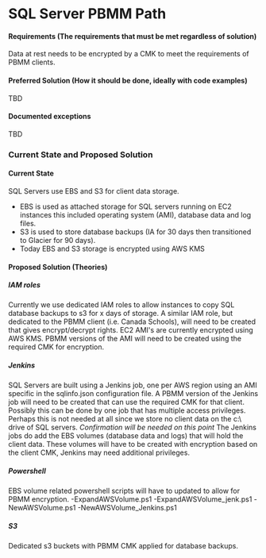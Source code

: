 # SQL Server PBMM Path

#### Requirements (The requirements that must be met regardless of solution)
Data at rest needs to be encrypted by a CMK to meet the requirements of PBMM clients.

#### Preferred Solution (How it should be done, ideally with code examples)
TBD

#### Documented exceptions
TBD

### Current State and Proposed Solution

#### Current State

SQL Servers use EBS and S3 for client data storage. 
- EBS is used as attached storage for SQL servers running on EC2 instances this included operating system (AMI), database data and log files.
- S3 is used to store database backups (IA for 30 days then transitioned to Glacier for 90 days).
- Today EBS and S3 storage is encrypted using AWS KMS

#### Proposed Solution (Theories)

##### IAM roles
Currently we use dedicated IAM roles to allow instances to copy SQL database backups to s3 for x days of storage.
A similar IAM role, but dedicated to the PBMM client (i.e. Canada Schools), will need to be created that gives encrypt/decrypt rights. 
EC2 AMI's are currently encrypted using AWS KMS. PBMM versions of the AMI will need to be created using the required CMK for encryption. 

##### Jenkins
SQL Servers are built using a Jenkins job, one per AWS region using an AMI specific in the sqlinfo.json configuration file.
A PBMM version of the Jenkins job will need to be created that can use the required CMK for that client. Possibly this can be done by one job that has multiple access privileges.  Perhaps this is not needed at all since we store no client data on the c:\ drive of SQL servers. _Confirmation will be needed on this point_
The Jenkins jobs do add the EBS volumes (database data and logs) that will hold the client data. These volumes will have to be created with encryption based on the client CMK, 
Jenkins may need additional privileges.

##### Powershell 
EBS volume related powershell scripts will have to updated to allow for PBMM encryption. 
-ExpandAWSVolume.ps1
-ExpandAWSVolume_jenk.ps1
-NewAWSVolume.ps1
-NewAWSVolume_Jenkins.ps1

##### S3
Dedicated s3 buckets with PBMM CMK applied for database backups.



